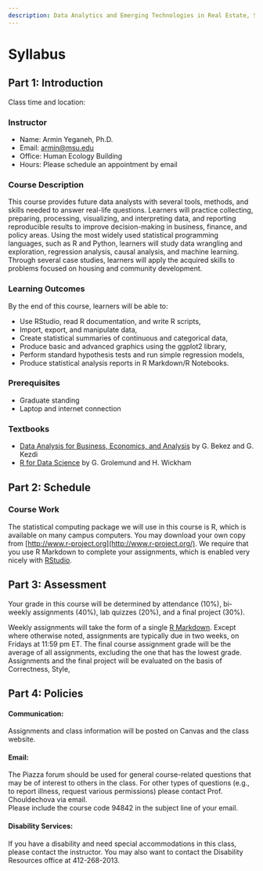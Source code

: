 ```yaml
---
description: Data Analytics and Emerging Technologies in Real Estate, Spring 2023
---
```


# Syllabus

## Part 1: Introduction <a href="#part-1-course-information" id="part-1-course-information"></a>

Class time and location:

### Instructor <a href="#instructor" id="instructor"></a>

* Name: Armin Yeganeh, Ph.D.
* Email: armin@msu.edu
* Office: Human Ecology Building
* Hours: Please schedule an appointment by email

### Course Description <a href="#instructor" id="instructor"></a>

This course provides future data analysts with several tools, methods, and skills needed to answer real-life questions. Learners will practice collecting, preparing, processing, visualizing, and interpreting data, and reporting reproducible results to improve decision-making in business, finance, and policy areas. Using the most widely used statistical programming languages, such as R and Python, learners will study data wrangling and exploration, regression analysis, causal analysis, and machine learning. Through several case studies, learners will apply the acquired skills to problems focused on housing and community development.

### Learning Outcomes

By the end of this course, learners will be able to:&#x20;

* Use RStudio, read R documentation, and write R scripts,&#x20;
* Import, export, and manipulate data,
* Create statistical summaries of continuous and categorical data,&#x20;
* Produce basic and advanced graphics using the ggplot2 library,
* Perform standard hypothesis tests and run simple regression models,
* Produce statistical analysis reports in R Markdown/R Notebooks.

### Prerequisites

* Graduate standing
* Laptop and internet connection&#x20;

### Textbooks

* [Data Analysis for Business, Economics, and Analysis](https://www.amazon.com/Data-Analysis-Business-Economics-Policy/dp/1108483011) by G. Bekez and G. Kezdi
* [R for Data Science](https://r4ds.had.co.nz/) by G. Grolemund and H. Wickham

## Part 2: Schedule <a href="#part-1-course-information" id="part-1-course-information"></a>



### Course Work

The statistical computing package we will use in this course is R, which is available on many campus computers. You may download your own copy from [http://www.r-project.org](http://www.r-project.org/). We require that you use R Markdown to complete your assignments, which is enabled very nicely with [RStudio](http://www.rstudio.com/).

## Part 3: Assessment <a href="#part-1-course-information" id="part-1-course-information"></a>

Your grade in this course will be determined by attendance (10%), bi-weekly assignments (40%), lab quizzes (20%), and a final project (30%).

Weekly assignments will take the form of a single [R Markdown](https://rmarkdown.rstudio.com/). Except where otherwise noted, assignments are typically due in two weeks, on Fridays at 11:59 pm ET. The final course assignment grade will be the average of all assignments, excluding the one that has the lowest grade. Assignments and the final project will be evaluated on the basis of Correctness, Style,&#x20;

## &#x20;<a href="#part-1-course-information" id="part-1-course-information"></a>

## Part 4: Policies <a href="#part-1-course-information" id="part-1-course-information"></a>

#### Communication:

Assignments and class information will be posted on Canvas and the class website.

#### Email:

The Piazza forum should be used for general course-related questions that may be of interest to others in the class. For other types of questions (e.g., to report illness, request various permissions) please contact Prof. Chouldechova via email.\
Please include the course code 94842 in the subject line of your email.

#### Disability Services:

If you have a disability and need special accommodations in this class, please contact the instructor. You may also want to contact the Disability Resources office at 412-268-2013.
